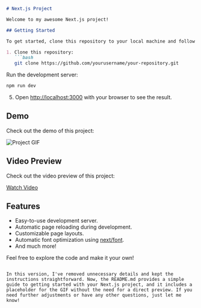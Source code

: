 ```markdown
# Next.js Project

Welcome to my awesome Next.js project!

## Getting Started

To get started, clone this repository to your local machine and follow these steps:

1. Clone this repository:
   ```bash
   git clone https://github.com/yourusername/your-repository.git
   ```

 Run the development server:
   ```bash
   npm run dev
   ```

5. Open [http://localhost:3000](http://localhost:3000) with your browser to see the result.

## Demo

Check out the demo of this project:

![Project GIF](assets/Review_App_Gif.gif)

## Video Preview

Check out the video preview of this project:

[Watch Video](https://drive.google.com/file/d/1RmF44jrHoG9AwfstoyMRv-Ce-S8GRJX2/view?usp=drive_link)


## Features

- Easy-to-use development server.
- Automatic page reloading during development.
- Customizable page layouts.
- Automatic font optimization using [next/font](https://nextjs.org/docs/basic-features/font-optimization).
- And much more!

Feel free to explore the code and make it your own!
```

In this version, I've removed unnecessary details and kept the instructions straightforward. Now, the README.md provides a simple guide to getting started with your Next.js project, and it includes a placeholder for the GIF without the need for a direct preview. If you need further adjustments or have any other questions, just let me know!
